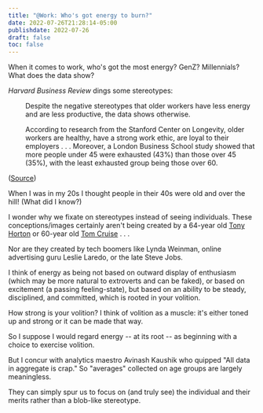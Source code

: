 ```yaml
---
title: "@Work: Who's got energy to burn?"
date: 2022-07-26T21:28:14-05:00
publishdate: 2022-07-26
draft: false
toc: false
---
```


When it comes to work, who's got the most energy? GenZ? Millennials? What does the data show?

<em>Harvard Business Review</em> dings some stereotypes:

<div style="padding-left: 2.5em;"><p>Despite the negative stereotypes that older workers have less energy and are less productive, the data shows otherwise. </p></div>

<div style="padding-left: 2.5em;"><p>According to research from the Stanford Center on Longevity, older workers are healthy, have a strong work ethic, are loyal to their employers . . .  Moreover, a London Business School study showed that more people under 45 were exhausted (43%) than those over 45 (35%), with the least exhausted group being those over 60.</p></div>

(<a href="https://hbr.org/2019/08/5-ways-to-respond-to-ageism-in-a-job-interview" target="blank">Source</a>)

When I was in my 20s I thought people in their 40s were old and over the hill! (What did I know?) 

I wonder why we fixate on stereotypes instead of seeing individuals. These conceptions/images certainly aren't being created by a 64-year old <a href="https://www.tonal.com/blog/introducing-tony-hortons-new-workouts-with-tonal/" target="blank">Tony Horton</a> or 60-year old <a href="https://variety.com/2022/film/news/tom-cruise-days-off-work-1235278344/" target="blank">Tom Cruise</a>  . . . 

Nor are they created by tech boomers like Lynda Weinman, online advertising guru Leslie Laredo, or the late Steve Jobs. 

I think of energy as being not based on outward display of enthusiasm (which may be more natural to extroverts and can be faked), or based on excitement (a passing feeling-state), but based on an ability to be steady, disciplined, and committed, which is rooted in your volition. 

How strong is your volition? I think of volition as a muscle: it's either toned up and strong or it can be made that way.

So I suppose I would regard energy -- at its root -- as beginning with a choice to exercise volition. 

But I concur with analytics maestro Avinash Kaushik who quipped "All data in aggregate is crap." So "averages" collected on age groups are largely meaningless. 

They can simply spur us to focus on (and truly see) the individual and their merits rather than a blob-like stereotype. 

